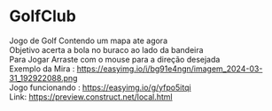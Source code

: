 # GolfClub
Jogo de Golf Contendo um mapa ate agora <br/>
Objetivo acerta a bola no buraco ao lado da bandeira <br/>
Para Jogar Arraste com o mouse para a direção desejada  <br/>
Exemplo da Mira : https://easyimg.io/i/bg91e4ngn/imagem_2024-03-31_192922088.png <br/>
Jogo funcionando : https://easyimg.io/g/yfpo5itqi <br/>
Link: https://preview.construct.net/local.html
